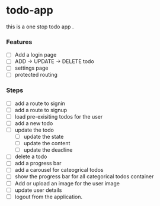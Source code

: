 # todo-app
this is a one stop todo app .

### Features

* [ ] Add a login page
* [ ] ADD -> UPDATE -> DELETE todo
* [ ] settings page
* [ ] protected routing

### Steps

* [ ] add a route to signin
* [ ] add a route to signup
* [ ] load pre-exisiting todos for the user
* [ ] add a new todo
* [ ] update the todo
    * [ ] update the state
    * [ ] update the content
    * [ ] update the deadline
* [ ] delete a todo
* [ ] add a progress bar 
* [ ] add a carousel for cateogrical todos
* [ ] show the progress bar for all categorical todos container
* [ ] Add or upload an image for the user image
* [ ] update user details
* [ ] logout from the application. 

